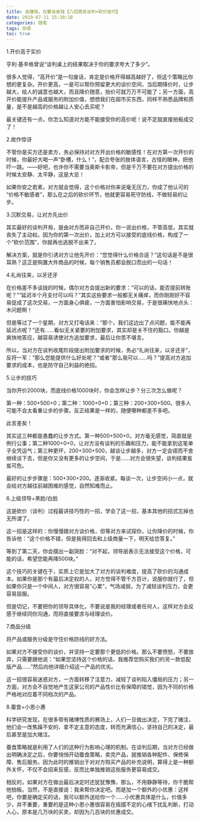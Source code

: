 ```yaml
---
title: 会赚钱，也要会省钱【八招商务谈判+砍价技巧】
date: 2019-07-11 15:30:18
categories: 随笔
tags: 杂感
toc: true
---
```

1.开价高于实价

亨利·基辛格曾说“谈判桌上的结果取决于你的要求夸大了多少”。

很多人觉得，“高开价”是一句废话，肯定是价格开得越高越好了，但这个策略比你想的更复杂。开价更高，一是可以帮你预留更大的谈价空间，当后期降价时，让步越大，给人的诚意也越大，而且降价随意，抬价可就万万不可能了；另一方面，高开价能提升产品或服务的附加价值，想想我们在超市买东西，同样不熟悉品牌和质量，是不是越高的价格越让人安心去买呢？

最关键还有一点，你怎么知道对方能不能接受你的高价呢！说不定就直接拍板成交了！

2.故作惊讶

不管你是买方还是卖方，务必保持对对方开出价格的敏感性！在对方第一次开价的时候，你最好大喝一声“卧槽，什么！”，配合夸张的肢体语言，古怪的眼神，把他吓一跳。——好吧，也许你不需要当奥斯卡影帝，但是千万不要在对方提出价格的时候太安静、太平静，这是大忌！

如果你安之若素，对方就会觉得，这个价格对你来说毫无压力，你成了他认可的
“价格不敏感者”，那么在之后的砍价环节，他就更容易死守防线，不做轻易的让步。

3.沉默交易，让对方先出价

其实最好的谈判开局，是由对方而非自己开价。你一说出价格，不管高低，其实就丧失了主动权。因为你的第一次出价，加上对方可以接受的底线价格，构成了一个“砍价范围”，你就再也逃脱不出来了。

解决方案，就是你引诱对方让他先开价：“您觉得什么价格合适？”这句话是不是很耳熟？这正是购置大件商品的时候，每个销售员都会脱口而出的一句话！

4.礼尚往来，以牙还牙

在价格差不多谈拢的时候，偶尔对方会提出新的要求：“可以的话，能否提前转账呢？”“延迟半个月支付可以吗？”其实这些要求一般都无关痛痒，而你刚刚好不容易促成了这次交易，一方面身心俱疲，一方面害怕影响交易，于是很痛快地点头：木问题啊！

但是等过了一个星期，对方又打电话来：“那个，我们这边出了点问题，能不能再延迟点呢？”还有……看似无关紧要的附加要求，其实却是关不住的豁口。你越是爽快地答应，越容易诱使对方追加要求，最后让你苦不堪言。

所以，当对方在谈判收尾阶段提出附加要求的时候，务必“礼尚往来，以牙还牙”，反将一军：“那么您能提供什么好处呢？”或者“那么我可以……吗？”提高对方追加要求的成本，也是防守自己利益的绝招。

5.让步的技巧

当你开价2000块，而底线价格1000块时，你会怎样让步？分三次怎么做呢？

第一种：500+500+0；第二种：1000+0+0；第三种：200+300+500。很多人可能不会太看重让步的步骤。反正结果是一样的，随便哪种都差不多吧。

此言差矣！

其实这三种都是愚蠢的让步方式。第一种500+500+0，对方毫无感觉，简直就是例行公事；第二种1000+0+0，让对方没有谈判的乐趣和压力，能不能拿到这笔单子全凭运气；第三种更坏，200+300+500，越谈让步越多，对方一定会锲而不舍继续谈下去，但是你又没有更多的让步空间，于是……对方会很失望，谈判结果岌岌可危。

最好的让步步骤是：500+300+200。逐渐收紧。每谈一次，让步空间小一点，就会给对方越往前越困难的感觉，自然知难而止。

6.上级领导+黑脸/白脸

这是砍价（谈判）过程最讲技巧性的一招，学会了这一招，基本其他的招式忘掉也无所谓了。

这一招是这样的：你慢慢跟对方谈价格，但等对方来试探你，让你降价的时候，你告诉他：“这个价格不错，但是我得回去和上级商量一下，明天给您答复。”

等到了第二天，你会摆出一副哭脸：“对不起，领导层表示无法接受这个价格，可能的话，希望您能再降500块。”

这个技巧的关键在于，实质上它是加大了对方的谈判难度，提高了砍价的沟通成本。如果你是那个有最后决定权的人，对方觉得不管千方百计，说服你就行了，但如果你只是一个中间人，对方很容易“心累”，气场减弱，为了减轻谈判压力，会更容易屈服。

但是切记，不要把你的领导具体化，不要说是我的经理或者任何人，这样对方会反感于继续同你沟通，而将直接要求与经理谈价。

7.商品分级

将产品或服务分级是守住价格防线的好方法。

如果对方不接受你的谈价，并坚持一定要那个更低的价格。那么不要愤怒，不要放弃，只需要跟他说：“如果您坚持这个价格的话，我推荐您购买我们的另一款低配版产品……”然后向他详细介绍这一产品的优劣。

这一招很容易迷惑对方，一方面转移了注意力，减轻了谈判陷入僵局的压力；另一方面，对方会不自觉地产生这家公司的产品性价比有保障的错觉，因为不同的价格严格地对应着不同档次的产品。

8.蚕食+小恩小惠

科学研究发现，在很多带有赌博性质的赛场上，人们一旦做出决定，下完了赌注，他们会一改焦躁不安的、拿不定主意的态度，转而充满信心，坚持自己的决定，最后甚至是加大赌注。

蚕食策略就是利用了人们的这种行为影响心理的机制。在谈判后期，当对方已经做出明确决定之后，你要悄悄开动蚕食策略，卖完产品，就推销各种配件、保修保障、售后服务。因为此时的推销出于对对方购买产品的补充说明，算得上是一种额外关怀，不仅不会招来反感，反而比单独推销这些服务更容易成交。

相反的，如果对方在做出最后决定时还犹犹豫豫，那么，不用静静等待，你干脆帮他拍板。当然，不是直接说：我来帮你决定吧。而是加一个额外的小优惠：这样吧，你要是确定买的话，我可以额外送给你一个……小优惠具体是什么，价值多少，并不重要，重要的是这种小恩小惠很容易在摇摆不定的心绪下扰乱判断，打动人心，原本是几万块的买卖，却因为几百块的优惠成交。



